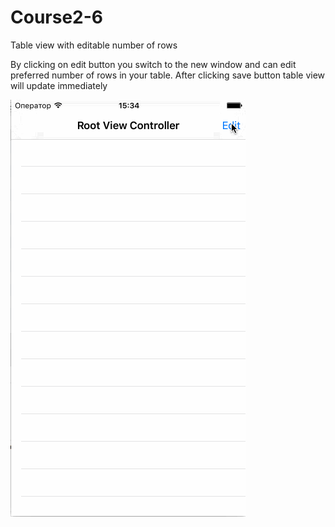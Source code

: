 # Course2-6
Table view with editable number of rows

By clicking on edit button you switch to the new window and can edit preferred number of rows in your table. After clicking save button table view will update immediately

![table view](https://raw.githubusercontent.com/Azat92/Course2-6/master/edit.gif)
